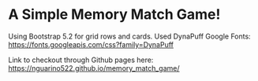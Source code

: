 # A Simple Memory Match Game!

Using Bootstrap 5.2 for grid rows and cards.
Used DynaPuff Google Fonts: https://fonts.googleapis.com/css?family=DynaPuff

Link to checkout through Github pages here: https://nguarino522.github.io/memory_match_game/
